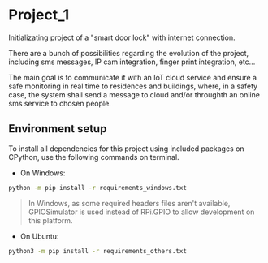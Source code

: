 # Project_1
Initializating project of a "smart door lock" with internet connection.

There are a bunch of possibilities regarding the evolution of the project, including sms messages, IP cam integration, finger print integration, etc...

The main goal is to communicate it with an IoT cloud service and ensure a safe monitoring in real time to residences and buildings, where, in a safety case, the system shall send a message to cloud and/or throughth an online sms service to chosen people.

## Environment setup
To install all dependencies for this project using included packages on CPython, use the following commands on terminal.

- On Windows:
```sh
python -m pip install -r requirements_windows.txt
```
> In Windows, as some required headers files aren't available, GPIOSimulator is used instead of RPi.GPIO to allow development on this platform.

- On Ubuntu:
```sh
python3 -m pip install -r requirements_others.txt
```